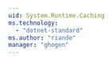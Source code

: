 ```yaml
---
uid: System.Runtime.Caching
ms.technology: 
  - "dotnet-standard"
ms.author: "riande"
manager: "ghogen"
---
```

